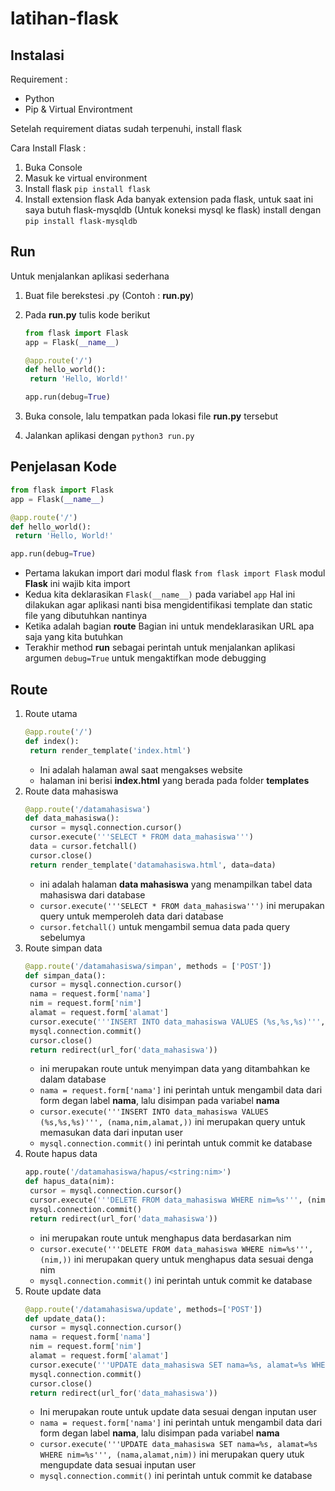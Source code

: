 # latihan-flask

## Instalasi

Requirement :
* Python
* Pip & Virtual Environtment

Setelah requirement diatas sudah terpenuhi, install flask

Cara Install Flask :
1. Buka Console
2. Masuk ke virtual environment
3. Install flask `pip install flask`
4. Install extension flask
   Ada banyak extension pada flask, untuk saat ini saya butuh flask-mysqldb (Untuk koneksi mysql ke flask)
   install dengan `pip install flask-mysqldb`


## Run

Untuk menjalankan aplikasi sederhana

1. Buat file berekstesi .py (Contoh : **run.py**)
2. Pada **run.py** tulis kode berikut

   ```python
   from flask import Flask
   app = Flask(__name__)

   @app.route('/')
   def hello_world():
    return 'Hello, World!'

   app.run(debug=True)
3. Buka console, lalu tempatkan pada lokasi file **run.py** tersebut
4. Jalankan aplikasi dengan `python3 run.py`

## Penjelasan Kode

   ```python
   from flask import Flask
   app = Flask(__name__)

   @app.route('/')
   def hello_world():
    return 'Hello, World!'

   app.run(debug=True)
   ```

* Pertama lakukan import dari modul flask `from flask import Flask`
  modul **Flask** ini wajib kita import
* Kedua kita deklarasikan ```Flask(__name__)``` pada variabel `app`
  Hal ini dilakukan agar aplikasi nanti bisa mengidentifikasi template dan static file yang dibutuhkan nantinya
* Ketika adalah bagian **route**
  Bagian ini untuk mendeklarasikan URL apa saja yang kita butuhkan
* Terakhir method **run** sebagai perintah untuk menjalankan aplikasi
  argumen `debug=True` untuk mengaktifkan mode debugging

## Route

1. Route utama
   ```python
   @app.route('/')
   def index():
    return render_template('index.html')
   ```
   * Ini adalah halaman awal saat mengakses website
   * halaman ini berisi **index.html** yang berada pada folder **templates**
2. Route data mahasiswa
   ```python
   @app.route('/datamahasiswa')
   def data_mahasiswa():
    cursor = mysql.connection.cursor()
    cursor.execute('''SELECT * FROM data_mahasiswa''')
    data = cursor.fetchall()
    cursor.close()
    return render_template('datamahasiswa.html', data=data)
   ```
   * ini adalah halaman **data mahasiswa** yang menampilkan tabel data mahasiswa dari database
   * `cursor.execute('''SELECT * FROM data_mahasiswa''')` ini merupakan query untuk memperoleh data dari database
   * `cursor.fetchall()` untuk mengambil semua data pada query sebelumya
3. Route simpan data
   ```python
   @app.route('/datamahasiswa/simpan', methods = ['POST'])
   def simpan_data():
    cursor = mysql.connection.cursor()
    nama = request.form['nama']
    nim = request.form['nim']
    alamat = request.form['alamat']
    cursor.execute('''INSERT INTO data_mahasiswa VALUES (%s,%s,%s)''', (nama,nim,alamat,))
    mysql.connection.commit()
    cursor.close()
    return redirect(url_for('data_mahasiswa'))
   ```
   * ini merupakan route untuk menyimpan data yang ditambahkan ke dalam database
   * `nama = request.form['nama']` ini perintah untuk mengambil data dari form degan label **nama**, lalu disimpan pada variabel **nama**
   * `cursor.execute('''INSERT INTO data_mahasiswa VALUES (%s,%s,%s)''', (nama,nim,alamat,))` ini merupakan query untuk memasukan data dari inputan user
   * `mysql.connection.commit()` ini perintah untuk commit ke database
4. Route hapus data
   ```python
   app.route('/datamahasiswa/hapus/<string:nim>')
   def hapus_data(nim):
    cursor = mysql.connection.cursor()
    cursor.execute('''DELETE FROM data_mahasiswa WHERE nim=%s''', (nim,))
    mysql.connection.commit()
    return redirect(url_for('data_mahasiswa'))
   ```
   * ini merupakan route untuk menghapus data berdasarkan nim
   * `cursor.execute('''DELETE FROM data_mahasiswa WHERE nim=%s''', (nim,))` ini merupakan query untuk menghapus data sesuai denga nim
   * `mysql.connection.commit()` ini perintah untuk commit ke database
5. Route update data
   ```python
   @app.route('/datamahasiswa/update', methods=['POST'])
   def update_data():
    cursor = mysql.connection.cursor()
    nama = request.form['nama']
    nim = request.form['nim']
    alamat = request.form['alamat']
    cursor.execute('''UPDATE data_mahasiswa SET nama=%s, alamat=%s WHERE nim=%s''', (nama,alamat,nim))
    mysql.connection.commit()
    cursor.close()
    return redirect(url_for('data_mahasiswa'))
    ```
    * Ini merupakan route untuk update data sesuai dengan inputan user
    * `nama = request.form['nama']` ini perintah untuk mengambil data dari form degan label **nama**, lalu disimpan pada variabel **nama**
    * `cursor.execute('''UPDATE data_mahasiswa SET nama=%s, alamat=%s WHERE nim=%s''', (nama,alamat,nim))` ini merupakan query utuk mengupdate data sesuai inputan user
    * `mysql.connection.commit()` ini perintah untuk commit ke database

